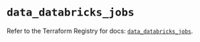 # `data_databricks_jobs`

Refer to the Terraform Registry for docs: [`data_databricks_jobs`](https://registry.terraform.io/providers/databricks/databricks/1.75.0/docs/data-sources/jobs).
